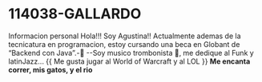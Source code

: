 # 114038-GALLARDO
Informacion personal
Hola!!! Soy Agustina!!
Actualmente ademas de la tecnicatura en programacion, estoy cursando una beca en Globant de “Backend con Java”.-🙌
--Soy musico trombonista 📯, me dedique al Funk y latinJazz...
            {{ Me gusta jugar al World of Warcraft y al LOL }}
                         **Me encanta correr, mis gatos, y el rio**
                         








